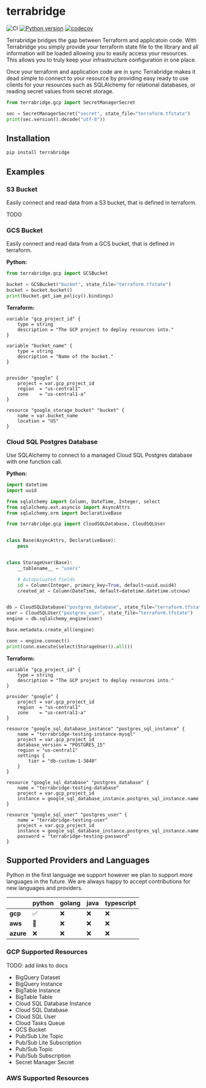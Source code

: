 # terrabridge

![CI](https://github.com/launchflow/terrabridge/actions/workflows/python_ci.yaml/badge.svg)
[![Python version](https://badge.fury.io/py/terrabridge.svg)](https://pypi.org/project/terrabridge)
[![codecov](https://codecov.io/gh/launchflow/terrabridge/graph/badge.svg?token=slFk4lUP2h)](https://codecov.io/gh/launchflow/terrabridge)

Terrabridge bridges the gap between Terraform and applicatoin code. With Terrabridge you simply provide your terraform state file to the library and all information will be loaded allowing you to easily access your resources. This allows you to truly keep your infrastructure configuration in one place.

Once your terraform and application code are in sync Terrabridge makes it dead simple to connect to your resource by providing easy ready to use clients for your resources such as SQLAlchemy for relational databases, or reading secret values from secret storage.

```python
from terrabridge.gcp import SecretManagerSecret

sec = SecretManagerSecret("secret", state_file="terraform.tfstate")
print(sec.version().decode("utf-8"))

```

## Installation

```bash
pip install terrabridge
```

## Examples

### S3 Bucket

Easily connect and read data from a S3 bucket, that is defined in terraform.

TODO

### GCS Bucket

Easily connect and read data from a GCS bucket, that is defined in terraform.

**Python:**

```python
from terrabridge.gcp import GCSBucket

bucket = GCSBucket("bucket", state_file="terraform.tfstate")
bucket = bucket.bucket()
print(bucket.get_iam_policy().bindings)
```

**Terraform:**
```hcl
variable "gcp_project_id" {
    type = string
    description = "The GCP project to deploy resources into."
}

variable "bucket_name" {
    type = string
    description = "Name of the bucket."
}


provider "google" {
    project = var.gcp_project_id
    region  = "us-central1"
    zone    = "us-central1-a"
}

resource "google_storage_bucket" "bucket" {
    name = var.bucket_name
    location = "US"
}
```

### Cloud SQL Postgres Database

Use SQLAlchemy to connect to a managed Cloud SQL Postgres database with one function call.

**Python:**

```python
import datetime
import uuid

from sqlalchemy import Column, DateTime, Integer, select
from sqlalchemy.ext.asyncio import AsyncAttrs
from sqlalchemy.orm import DeclarativeBase

from terrabridge.gcp import CloudSQLDatabase, CloudSQLUser


class Base(AsyncAttrs, DeclarativeBase):
    pass


class StorageUser(Base):
    __tablename__ = "users"

    # Autopoluated fields
    id = Column(Integer, primary_key=True, default=uuid.uuid4)
    created_at = Column(DateTime, default=datetime.datetime.utcnow)


db = CloudSQLDatabase("postgres_database", state_file="terraform.tfstate")
user = CloudSQLUser("postgres_user", state_file="terraform.tfstate")
engine = db.sqlalchemy_engine(user)

Base.metadata.create_all(engine)

conn = engine.connect()
print(conn.execute(select(StorageUser)).all())
```

**Terraform:**

```hcl
variable "gcp_project_id" {
    type = string
    description = "The GCP project to deploy resources into."
}

provider "google" {
    project = var.gcp_project_id
    region  = "us-central1"
    zone    = "us-central1-a"
}

resource "google_sql_database_instance" "postgres_sql_instance" {
    name = "terrabridge-testing-instance-mysql"
    project = var.gcp_project_id
    database_version = "POSTGRES_15"
    region = "us-central1"
    settings {
        tier = "db-custom-1-3840"
    }
}

resource "google_sql_database" "postgres_database" {
    name = "terrabridge-testing-database"
    project = var.gcp_project_id
    instance = google_sql_database_instance.postgres_sql_instance.name
}

resource "google_sql_user" "postgres_user" {
    name = "terrabridge-testing-user"
    project = var.gcp_project_id
    instance = google_sql_database_instance.postgres_sql_instance.name
    password = "terrabridge-testing-password"
}
```

## Supported Providers and Languages

Python in the first language we support however we plan to support more languages in the future. We are always happy to accept contributions for new languages and providers.

|           | **python** | **golang** | **java** | **typescript** |
|-----------|------------|------------|----------|----------------|
| **gcp**   | ✅          | ❌          | ❌        | ❌              |
| **aws**   | 🚧          | ❌          | ❌        | ❌              |
| **azure** | ❌          | ❌          | ❌        | ❌              |

### GCP Supported Resources

TODO: add links to docs

- BigQuery Dataset
- BigQuery Instance
- BigTable Instance
- BigTable Table
- Cloud SQL Database Instance
- Cloud SQL Database
- Cloud SQL User
- Cloud Tasks Queue
- GCS Bucket
- Pub/Sub Lite Topic
- Pub/Sub Lite Subscription
- Pub/Sub Topic
- Pub/Sub Subscription
- Secret Manager Secret

### AWS Supported Resources

